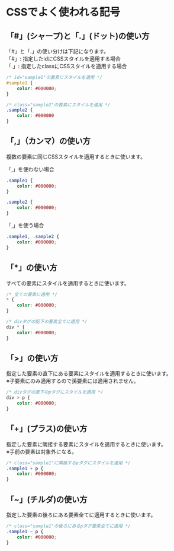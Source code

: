 # CSSでよく使われる記号

## 「#」(シャープ)と「.」(ドット)の使い方

「#」と「.」の使い分けは下記になります。  
「#」: 指定したidにCSSスタイルを適用する場合  
「.」: 指定したclassにCSSスタイルを適用する場合

```css
/* id="sample1"の要素にスタイルを適用 */
#sample1 {
    color: #000000;
}

/* class="sample2"の要素にスタイルを適用 */
.sample2 {
    color: #000000
}
```

## 「,」（カンマ）の使い方

複数の要素に同じCSSスタイルを適用するときに使います。  

「,」を使わない場合

```css
.sample1 {
    color: #000000;
}

.sample2 {
    color: #000000;
}
```

「,」を使う場合

```css
.sample1, .sample2 {
    color: #000000;
}
```

## 「*」の使い方

すべての要素にスタイルを適用するときに使います。

```css
/* 全ての要素に適用 */
* {
    color: #000000;
}

/* divタグの配下の要素全てに適用 */
div * {
    color: #000000;
}
```

## 「>」の使い方

指定した要素の直下にある要素にスタイルを適用するときに使います。  
※子要素にのみ適用するので孫要素には適用されません。

```css
/* divタグの直下のpタグにスタイルを適用 */
div > p {
    color: #000000;
}
```

## 「+」(プラス)の使い方

指定した要素に隣接する要素にスタイルを適用するときに使います。  
※手前の要素は対象外になる。

```css
/* class="sample1"に隣接するpタグにスタイルを適用 */
.sample1 + p {
    color: #000000;
}
```

## 「~」(チルダ)の使い方

指定した要素の後ろにある要素全てに適用するときに使います。

```css
/* class="sample1"の後ろにあるpタグ要素全てに適用 */
.sample1 ~ p {
    color: #000000;
}
```
